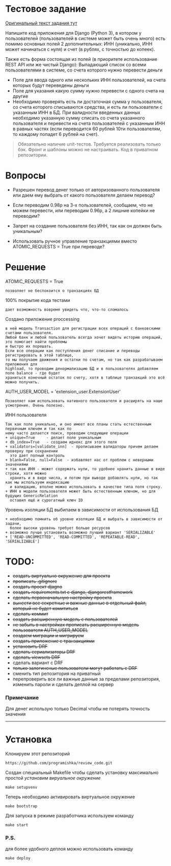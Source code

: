 # Тестовое задание

[Оригинальный текст задания тут](https://docs.google.com/document/d/1otqyCQ2N1Pn3i8L1LgSHBJvhjdvjXsVWChQzLiS-l68/edit)

Напишите код приложения для Django (Python 3), в котором у пользователей 
(пользователей в системе может быть очень много) есть помимо основных полей 2 дополнительных: 
ИНН (уникально, ИНН может начинаться с нуля) и счет (в рублях, с точностью до копеек). 

Также есть форма состоящая из полей (в приоритете  использование REST API или же чистый Django):
Выпадающий список со всеми пользователями в системе, со счета которого нужно перевести деньги

+ Поле для ввода одного или нескольких ИНН пользователей, на счета которых будут переведены деньги
+ Поле для указания какую сумму нужно перевести с одного счета на другие
+ Необходимо проверять есть ли достаточная сумма у пользователя, со счета которого списываются средства, 
и есть ли пользователи с указанным ИНН в БД. При валидности введенных данных необходимо указанную сумму 
списать со счета указанного пользователя и перевести на счета пользователей с указанным ИНН в 
равных частях (если переводится 60 рублей 10ти пользователям, то каждому попадет 6 рублей на счет).


> Обязательно наличие unit-тестов.
> Требуется реализовать только бэк. Фронт и шаблоны можно не настраивать.
> Код в приватном репозитории. 

# Вопросы

+ Разрешен перевод денег только от авторизованного пользователя 
или даем ему выбрать от какого пользователя делаем перевод?

+ Если переводим 0.98р на 3-х пользователей, сообщаем, что не можем перевести, или переводим 0.96р,
а 2 лишние копейки не переводим?

+ Запрет на создание пользователя без ИНН, так как он должен быть уникальным?

+ Использовать ручное управление транзакциями вместо ATOMIC_REQUESTS = True при переводе?

# Решение

ATOMIC_REQUESTS = True

    позволяет не беспокоится о транзакциях БД
    
100% покрытие кода тестами
    
    дает возможность вовремя увидеть что, что-то сломалось
    
Создано приложение proccessing

    в ней модель Transaction для регистрации всех операций с банковскими счетами пользователя.
    Любой банк и любой пользователь всегда хочет видеть историю операций, это помогает найти проблемы
    и быстро их порешать.
    Если все операции как поступления денег списание и переводы регистрировать в этой таблице,
    то мы получаем движения и остатки по счетам, но так как разрабатываем приложения для 
    highload, то проводим денормализацию БД и в пользователях добавляем поле balance - где будет
    храниться конечный остаток по счету, хотя в таблице транзакций это всё можно получить.
    
AUTH_USER_MODEL = 'extension_user.ExtensionUser'

    Позволяет нам использовать нативного пользователя и расширять на наше усмотрение. Очень полезно.

ИНН пользователя

    Так как поле уникально, и оно имеет все планы стать естественным первичным ключем и так как по
    нему часто делается поиск, проводим следующие операции 
    + unique=True     - делает поле уникальным
    + db_index=True   - создаем иднекс для этого поля
    + validators=[validate_inn]  - прописываем валидаторы причем делаем проверку при сохранении
      это дает полный контроль
    + blank=False, null=False  - избавляет нас от проблем с неверными значениями
    + так как ИНН - может содержать нули, то удобнее хранить данные в виде строки, хотя можно
      хранить и в виде числа, и потом при выводе добавлять нули, но так как мы используем индексацию
      и валидацию, вполне можно использовать в качестве типа поля строку.
    + ИНН в модели пользователя может быть естественным ключом, но для будущих GenericRelation 
      оставил ещё и сурогатный ключ ID

Уровень изоляции БД выбипаем в зависимости от использования БД
    
    + необходимо помнить об уровне изоляции БД и выбрать в зависимости от задачи, 
      более высоки уровень требует больше ресурсов
    + возможно лучше установить возможно лучший вариант 'SERIALIZABLE'
    + ['READ-UNCOMMITTED', 'READ-COMMITTED', 'REPEATABLE-READ', 'SERIALIZABLE']

# TODO:
+ ~~создать виртуально окружение для проекта~~
+ ~~прописать .gitignore~~
+ ~~создать проект djagno~~
+ ~~создать requirements.txt с django, djangorestframework~~
+ ~~сделать первоначальную настройку проекта~~
+ ~~вынести все секретные и важные данные в отдельный файл, который не будет комититься~~
+ ~~сделать коммит~~
+ ~~создать расширенную модель с пользователей~~
+ ~~не забыть в настройках прописать расширенную модель пользователя AUTH_USER_MODEL~~
+ ~~создаем миграции и мигрируем~~
+ ~~создать приложение с транзакциями~~
+ ~~установить DRF~~
+ ~~сделать сериализаторы DRF~~
+ ~~сделать viewsets DRF~~
+ сделать вариант с DRF
+ ~~только залогиненые пользователи могут работать с DRF~~
+ сменить тип репозитория на приватный
+ перепроверить все ли важные данные за пределами репозитория, изменить пароли и 
  сделать деплой на сервер


### Примечание 

Для денег использую только Decimal чтобы не потерять точность значения

---

# Установка

Клонируем этот репозиторий

```git
https://github.com/programishka/review_code.git
```

Создан специальный Makefile чтобы сделать установку максимально простой
*установим вируальное окружение*

```shell script
make setupvenv
```

Теперь необходимо активировать виртуальное окружение

```shell script
make bootstrap
```

Для запуска в режиме разработчика используем команду

```shell script
make start
```

### P.S.

для более удобного деплоя можно использовать команду

```shell script
make deploy
```
